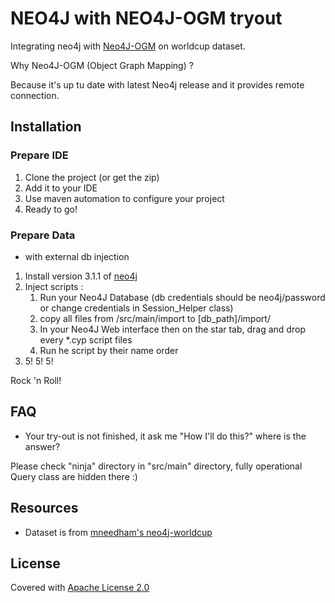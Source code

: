 NEO4J with NEO4J-OGM tryout
===============

Integrating neo4j with [Neo4J-OGM](https://github.com/neo4j/neo4j-ogm) on worldcup dataset.

Why Neo4J-OGM (Object Graph Mapping) ?

Because it's up tu date with latest Neo4j release and it provides remote connection.


## Installation

### Prepare IDE

1. Clone the project (or get the zip)
2. Add it to your IDE
3. Use maven automation to configure your project
4. Ready to go!

### Prepare Data
* with external db injection

1. Install version 3.1.1 of [neo4j](http://neo4j.com/download/) 
2. Inject scripts : 
	1. Run your Neo4J Database (db credentials should be neo4j/password or change credentials in Session_Helper class)
	2. copy all files from /src/main/import to [db_path]/import/ 
	3. In your Neo4J Web interface then on the star tab, drag and drop every *.cyp script files
	4. Run he script by their name order
3. 5! 5! 5!


Rock 'n Roll!


## FAQ
* Your try-out is not finished, it ask me "How I'll do this?" where is the answer?

 Please check "ninja" directory in "src/main" directory, fully operational Query class are hidden there :)

## Resources
* Dataset is from [mneedham's neo4j-worldcup](https://github.com/mneedham/neo4j-worldcup)

## License

Covered with [Apache License 2.0](http://www.apache.org/licenses/LICENSE-2.0)